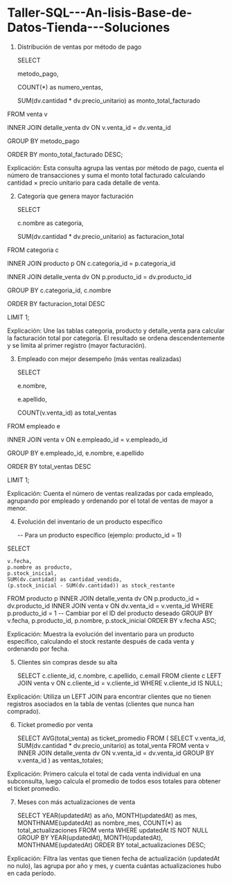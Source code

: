  # Taller-SQL---An-lisis-Base-de-Datos-Tienda---Soluciones

1. Distribución de ventas por método de pago

   SELECT
   
    metodo_pago,
   
    COUNT(*) as numero_ventas,
   
    SUM(dv.cantidad * dv.precio_unitario) as monto_total_facturado
   
FROM venta v

INNER JOIN detalle_venta dv ON v.venta_id = dv.venta_id

GROUP BY metodo_pago

ORDER BY monto_total_facturado DESC;

Explicación: Esta consulta agrupa las ventas por método de pago, cuenta el número de transacciones y suma el monto total facturado calculando cantidad × precio unitario para cada detalle de venta.

2. Categoría que genera mayor facturación

   SELECT
   
    c.nombre as categoria,
   
    SUM(dv.cantidad * dv.precio_unitario) as facturacion_total
   
FROM categoria c

INNER JOIN producto p ON c.categoria_id = p.categoria_id

INNER JOIN detalle_venta dv ON p.producto_id = dv.producto_id

GROUP BY c.categoria_id, c.nombre

ORDER BY facturacion_total DESC

LIMIT 1;

Explicación: Une las tablas categoria, producto y detalle_venta para calcular la facturación total por categoría. El resultado se ordena descendentemente y se limita al primer registro (mayor facturación).

3. Empleado con mejor desempeño (más ventas realizadas)

   SELECT
   
    e.nombre,
   
    e.apellido,
   
    COUNT(v.venta_id) as total_ventas
   
FROM empleado e

INNER JOIN venta v ON e.empleado_id = v.empleado_id

GROUP BY e.empleado_id, e.nombre, e.apellido

ORDER BY total_ventas DESC

LIMIT 1;

Explicación: Cuenta el número de ventas realizadas por cada empleado, agrupando por empleado y ordenando por el total de ventas de mayor a menor.

4. Evolución del inventario de un producto específico

   -- Para un producto específico (ejemplo: producto_id = 1)
   
SELECT

    v.fecha,
    p.nombre as producto,
    p.stock_inicial,
    SUM(dv.cantidad) as cantidad_vendida,
    (p.stock_inicial - SUM(dv.cantidad)) as stock_restante
FROM producto p
INNER JOIN detalle_venta dv ON p.producto_id = dv.producto_id
INNER JOIN venta v ON dv.venta_id = v.venta_id
WHERE p.producto_id = 1  -- Cambiar por el ID del producto deseado
GROUP BY v.fecha, p.producto_id, p.nombre, p.stock_inicial
ORDER BY v.fecha ASC;

Explicación: Muestra la evolución del inventario para un producto específico, calculando el stock restante después de cada venta y ordenando por fecha.

5. Clientes sin compras desde su alta

   SELECT 
    c.cliente_id,
    c.nombre,
    c.apellido,
    c.email
FROM cliente c
LEFT JOIN venta v ON c.cliente_id = v.cliente_id
WHERE v.cliente_id IS NULL;

Explicación: Utiliza un LEFT JOIN para encontrar clientes que no tienen registros asociados en la tabla de ventas (clientes que nunca han comprado).

6. Ticket promedio por venta

   SELECT 
    AVG(total_venta) as ticket_promedio
FROM (
    SELECT 
        v.venta_id,
        SUM(dv.cantidad * dv.precio_unitario) as total_venta
    FROM venta v
    INNER JOIN detalle_venta dv ON v.venta_id = dv.venta_id
    GROUP BY v.venta_id
) as ventas_totales;

Explicación: Primero calcula el total de cada venta individual en una subconsulta, luego calcula el promedio de todos esos totales para obtener el ticket promedio.

7. Meses con más actualizaciones de venta

   SELECT 
    YEAR(updatedAt) as año,
    MONTH(updatedAt) as mes,
    MONTHNAME(updatedAt) as nombre_mes,
    COUNT(*) as total_actualizaciones
FROM venta
WHERE updatedAt IS NOT NULL
GROUP BY YEAR(updatedAt), MONTH(updatedAt), MONTHNAME(updatedAt)
ORDER BY total_actualizaciones DESC;

Explicación: Filtra las ventas que tienen fecha de actualización (updatedAt no nulo), las agrupa por año y mes, y cuenta cuántas actualizaciones hubo en cada período.
